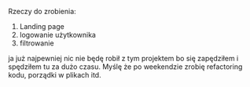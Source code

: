 Rzeczy do zrobienia:
1. Landing page
2. logowanie użytkownika
3. filtrowanie

ja już najpewniej nic nie będę robił z tym projektem bo się zapędziłem i spędziłem tu za dużo czasu.
Myślę że po weekendzie zrobię refactoring kodu, porządki w plikach itd.
